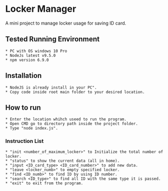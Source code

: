 # Locker Manager
A mini project to manage locker usage for saving ID card.

## Tested Running Environment
    * PC with OS windows 10 Pro
    * NodeJs latest v9.5.0
    * npm version 6.9.0

## Installation
    * NodeJS is already install in your PC".
    * Copy code inside root main folder to your desired location.

## How to run
    * Enter the location whihch useed to run the program.
    * Open CMD go to directory path inside the project folder.
    * Type "node index.js".

### Instruction List
    * "init <number_of_maximum_locker>" to Initialize the total number of locker.
    * "status" to show the current data (all in home).
    * "input <ID_card_type> <ID_card_number>" to add new data.
    * "leave <locker_numb>" to empty specified locker.
    * "find <ID_numb>" to find ID by using ID number.
    * "search <ID_type>" to find all ID with the same type it is passed.
    * "exit" to exit from the program.
